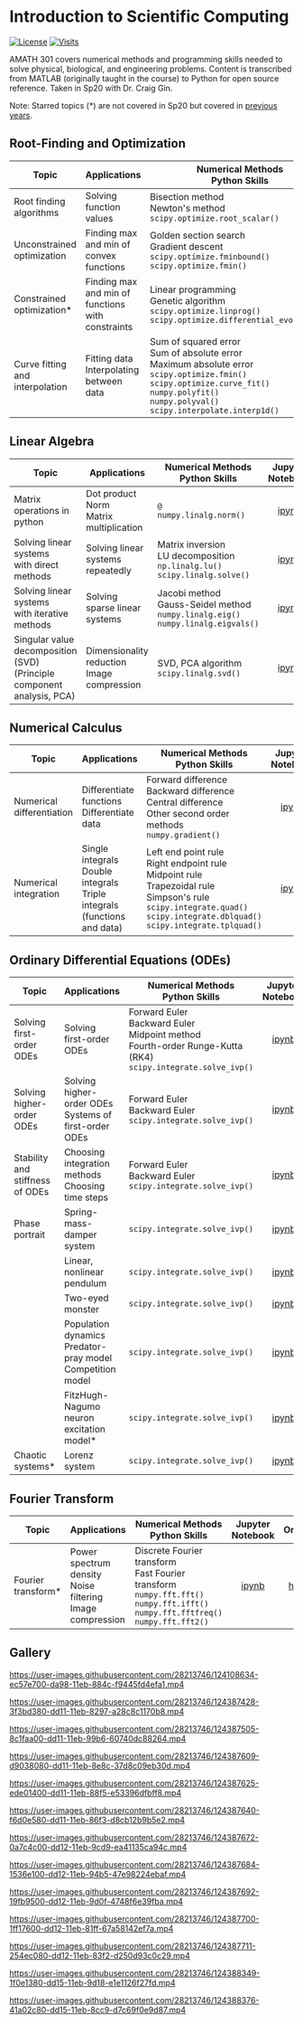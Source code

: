 # Introduction to Scientific Computing

[![License](https://img.shields.io/github/license/tengjuilin/intro-sci-computing)](https://creativecommons.org/licenses/by/4.0/)
[![Visits](https://hits.seeyoufarm.com/api/count/incr/badge.svg?url=https%3A%2F%2Fgithub.com%2Ftengjuilin%2Fintro-sci-computing&count_bg=%233D6AC8&title_bg=%23555555&icon=&icon_color=%23E7E7E7&title=Visits+%28daily%2Ftotal%29&edge_flat=false)](https://hits.seeyoufarm.com)

AMATH 301 covers numerical methods and programming skills needed to solve physical, biological, and engineering problems. Content is transcribed from MATLAB (originally taught in the course) to Python for open source reference. Taken in Sp20 with Dr. Craig Gin.

Note: Starred topics (*) are not covered in Sp20 but covered in [previous years](https://www.youtube.com/channel/UCEirPnFv_2QbvzrM67SnKPA/videos).

## Root-Finding and Optimization

|Topic|Applications|Numerical Methods <br/> Python Skills|Jupyter <br/> Notebook|Online|
|-|-|-|:-:|:-:|
|Root finding algorithms|Solving function values|Bisection method <br/> Newton's method <br/> `scipy.optimize.root_scalar()`|[ipynb](root-finding-optimization/root-finding-algorithms.ipynb)|[html](https://tengjuilin.netlify.app/resources/intro-sci-computing/root-finding-optimization/root-finding-algorithms.html)|
|Unconstrained optimization|Finding max and min of convex functions|Golden section search <br/> Gradient descent <br/> `scipy.optimize.fminbound()` <br/> `scipy.optimize.fmin()`|[ipynb](root-finding-optimization/unconstrained-optimization.ipynb)|[html](https://tengjuilin.netlify.app/resources/intro-sci-computing/root-finding-optimization/unconstrained-optimization.html)|
|Constrained optimization*|Finding max and min of functions with constraints|Linear programming <br/> Genetic algorithm <br/> `scipy.optimize.linprog()` <br/> `scipy.optimize.differential_evolution()`|[ipynb](root-finding-optimization/constrained-optimization.ipynb)|[html](https://tengjuilin.netlify.app/resources/intro-sci-computing/root-finding-optimization/constrained-optimization.html)|
|Curve fitting and interpolation|Fitting data <br/> Interpolating between data|Sum of squared error <br/> Sum of absolute error <br/> Maximum absolute error <br/> `scipy.optimize.fmin()`<br/> `scipy.optimize.curve_fit()` <br/> `numpy.polyfit()` <br/> `numpy.polyval()` <br/> `scipy.interpolate.interp1d()`|[ipynb](root-finding-optimization/curve-fitting-interpolation.ipynb)|[html](https://tengjuilin.netlify.app/resources/intro-sci-computing/root-finding-optimization/curve-fitting-interpolation.html)|

## Linear Algebra

|Topic|Applications|Numerical Methods <br/> Python Skills|Jupyter <br/> Notebook|Online|
|-|-|-|:-:|:-:|
|Matrix operations in python|Dot product <br/> Norm <br/> Matrix multiplication|`@` <br/>`numpy.linalg.norm()`|[ipynb](linear-algebra/matrix-operations.ipynb)|[html](https://tengjuilin.netlify.app/resources/linear-algebra/intro-sci-computing/matrix-operations.html)|
|Solving linear systems <br/> with direct methods|Solving linear systems repeatedly|Matrix inversion <br/> LU decomposition <br/> `np.linalg.lu()` <br/> `scipy.linalg.solve()`|[ipynb](linear-algebra/solving-linear-system-direct-method.ipynb)|[html](https://tengjuilin.netlify.app/resources/intro-sci-computing/linear-algebra/solving-linear-system-direct-method.html)|
|Solving linear systems <br/> with iterative methods|Solving sparse linear systems|Jacobi method <br/> Gauss-Seidel method <br/> `numpy.linalg.eig()` <br/> `numpy.linalg.eigvals()`|[ipynb](linear-algebra/solving-linear-system-iterative-method.ipynb)|[html](https://tengjuilin.netlify.app/resources/intro-sci-computing/linear-algebra/solving-linear-system-iterative-method.html)|
|Singular value decomposition (SVD) <br/> (Principle component analysis, PCA)|Dimensionality reduction <br/> Image compression|SVD, PCA algorithm <br/> `scipy.linalg.svd()`|[ipynb](linear-algebra/singular-value-decomposition-pca.ipynb)|[html](https://tengjuilin.netlify.app/resources/intro-sci-computing/linear-algebra/singular-value-decomposition-pca.html)|

## Numerical Calculus

|Topic|Applications|Numerical Methods <br/> Python Skills|Jupyter <br/> Notebook|Online|
|-|-|-|:-:|:-:|
|Numerical differentiation|Differentiate functions <br/> Differentiate data|Forward difference <br/> Backward difference <br/> Central difference <br/> Other second order methods <br/> `numpy.gradient()`|[ipynb](numerical-calculus/numerical-differentiation.ipynb)|[html](https://tengjuilin.netlify.app/resources/intro-sci-computing/numerical-calculus/numerical-differentiation.html)|
|Numerical integration|Single integrals <br/> Double integrals <br/> Triple integrals <br/> (functions and data)|Left end point rule <br/> Right endpoint rule <br/> Midpoint rule <br/> Trapezoidal rule <br/> Simpson's rule <br/> `scipy.integrate.quad()` <br/> `scipy.integrate.dblquad()` <br/> `scipy.integrate.tplquad()`|[ipynb](numerical-calculus/numerical-integration.ipynb)|[html](https://tengjuilin.netlify.app/resources/intro-sci-computing/numerical-calculus/numerical-integration.html)|

## Ordinary Differential Equations (ODEs)

|Topic|Applications|Numerical Methods <br/> Python Skills|Jupyter <br/> Notebook|Online|
|-|-|-|:-:|:-:|
|Solving first-order ODEs|Solving first-order ODEs|Forward Euler <br/> Backward Euler <br/> Midpoint method <br/> Fourth-order Runge-Kutta (RK4) <br/> `scipy.integrate.solve_ivp()`|[ipynb](ode/solving-first-order-odes.ipynb)|[html](https://tengjuilin.netlify.app/resources/intro-sci-computing/ode/solving-first-order-odes.html)|
|Solving higher-order ODEs|Solving higher-order ODEs <br/> Systems of first-order ODEs|Forward Euler <br/> Backward Euler <br/> `scipy.integrate.solve_ivp()`|[ipynb](ode/solving-higher-order-odes.ipynb)|[html](https://tengjuilin.netlify.app/resources/intro-sci-computing/ode/solving-higher-order-odes.html)|
|Stability and stiffness of ODEs|Choosing integration methods <br/> Choosing time steps|Forward Euler <br/> Backward Euler <br/> `scipy.integrate.solve_ivp()`|[ipynb](ode/ode-stability-stiffness.ipynb)|[html](https://tengjuilin.netlify.app/resources/intro-sci-computing/ode/ode-stability-stiffness.html)|
|Phase portrait|Spring-mass-damper system|`scipy.integrate.solve_ivp()`|[ipynb](ode/phase-portrait-spring-mass-damper.ipynb)|[html](https://tengjuilin.netlify.app/resources/intro-sci-computing/ode/phase-portrait-spring-mass-damper.html)|
||Linear, nonlinear pendulum|`scipy.integrate.solve_ivp()`|[ipynb](ode/phase-portrait-linear-nonlinear-pendulum.ipynb)|[html](https://tengjuilin.netlify.app/resources/intro-sci-computing/ode/phase-portrait-linear-nonlinear-pendulum.html)|
||Two-eyed monster|`scipy.integrate.solve_ivp()`|[ipynb](ode/phase-portrait-two-eyed-monster.ipynb)|[html](https://tengjuilin.netlify.app/resources/intro-sci-computing/ode/phase-portrait-two-eyed-monster.html)|
||Population dynamics <br/> Predator-pray model <br/> Competition model|`scipy.integrate.solve_ivp()`|[ipynb](ode/phase-portrait-population-dynamics.ipynb)|[html](https://tengjuilin.netlify.app/resources/intro-sci-computing/ode/phase-portrait-population-dynamics.html)|
||FitzHugh-Nagumo neuron excitation model*|`scipy.integrate.solve_ivp()`|[ipynb](ode/phase-portrait-neuron-excitation.ipynb)|[html](https://tengjuilin.netlify.app/resources/intro-sci-computing/ode/phase-portrait-neuron-excitation.html)|
|Chaotic systems*|Lorenz system|`scipy.integrate.solve_ivp()`|[ipynb](ode/chaotic-system-lorenz-system.ipynb)|[html](https://tengjuilin.netlify.app/resources/intro-sci-computing/ode/chaotic-system-lorenz-system.html)|

## Fourier Transform

|Topic|Applications|Numerical Methods <br/> Python Skills|Jupyter <br/> Notebook|Online|
|-|-|-|:-:|:-:|
|Fourier transform*|Power spectrum density <br/> Noise filtering <br/> Image compression|Discrete Fourier transform <br/> Fast Fourier transform <br/> `numpy.fft.fft()` <br/> `numpy.fft.ifft()` <br/> `numpy.fft.fftfreq()` <br/> `numpy.fft.fft2()`|[ipynb](fourier-transform/fourier-transform.ipynb)|[html](https://tengjuilin.netlify.app/resources/intro-sci-computing/fourier-transform/fourier-transform.html)|

## Gallery

<https://user-images.githubusercontent.com/28213746/124108634-ec57e700-da98-11eb-884c-f9445fd4efa1.mp4>

<https://user-images.githubusercontent.com/28213746/124387428-3f3bd380-dd11-11eb-8297-a28c8c1170b8.mp4>

<https://user-images.githubusercontent.com/28213746/124387505-8c1faa00-dd11-11eb-99b6-60740dc88264.mp4>

<https://user-images.githubusercontent.com/28213746/124387609-d9038080-dd11-11eb-8e8c-37d8c09eb30d.mp4>

<https://user-images.githubusercontent.com/28213746/124387625-ede01400-dd11-11eb-88f5-e53396dfbff8.mp4>

<https://user-images.githubusercontent.com/28213746/124387640-f6d0e580-dd11-11eb-86f3-d8cb12b9b5e2.mp4>

<https://user-images.githubusercontent.com/28213746/124387672-0a7c4c00-dd12-11eb-9cd9-ea41135ca94c.mp4>

<https://user-images.githubusercontent.com/28213746/124387684-1536e100-dd12-11eb-94b5-47e98224ebaf.mp4>

<https://user-images.githubusercontent.com/28213746/124387692-19fb9500-dd12-11eb-9d0f-4748f6e39fba.mp4>

<https://user-images.githubusercontent.com/28213746/124387700-1ff17600-dd12-11eb-81ff-67a58142ef7a.mp4>

<https://user-images.githubusercontent.com/28213746/124387711-254ec080-dd12-11eb-83f2-d250d93c0c29.mp4>

<https://user-images.githubusercontent.com/28213746/124388349-1f0e1380-dd15-11eb-9d18-e1e1126f27fd.mp4>

<https://user-images.githubusercontent.com/28213746/124388376-41a02c80-dd15-11eb-8cc9-d7c69f0e9d87.mp4>
